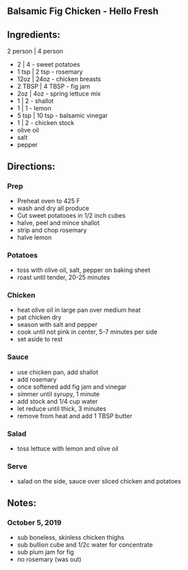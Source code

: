 ## Balsamic Fig Chicken - Hello Fresh

## Ingredients:
2 person | 4 person
* 2 | 4 - sweet potatoes
* 1 tsp | 2 tsp - rosemary
* 12oz | 24oz - chicken breasts
* 2 TBSP | 4 TBSP - fig jam
* 2oz | 4oz - spring lettuce mix
* 1 | 2 - shallot
* 1 | 1 - lemon
* 5 tsp | 10 tsp - balsamic vinegar
* 1 | 2 - chicken stock
* olive oil
* salt
* pepper

## Directions:

### Prep
* Preheat oven to 425 F
* wash and dry all produce
* Cut sweet potatooes in 1/2 inch cubes
* halve, peel and mince shallot
* strip and chop rosemary
* halve lemon

### Potatoes
* toss with olive oil, salt, pepper on baking sheet
* roast until tender, 20-25 minutes

### Chicken
* heat olive oil in large pan over medium heat
* pat chicken dry
* season with salt and pepper
* cook until not pink in center, 5-7 minutes per side
* set aside to rest

### Sauce
* use chicken pan, add shallot
* add rosemary
* once softened add fig jam and vinegar
* simmer until syrupy, 1 minute
* add stock and 1/4 cup water
* let reduce until thick, 3 minutes
* remove from heat and add 1 TBSP butter

### Salad
* toss lettuce with lemon and olive oil

### Serve
* salad on the side, sauce over sliced chicken and potatoes

## Notes:

### October 5, 2019
* sub boneless, skinless chicken thighs
* sub bullion cube and 1/2c water for concentrate
* sub plum jam for fig
* no rosemary (was out)
